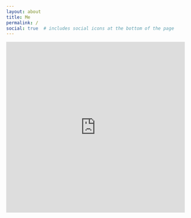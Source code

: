 ```yaml
---
layout: about
title: Me
permalink: /
social: true  # includes social icons at the bottom of the page
---
```

<iframe src="https://giphy.com/embed/xTiN0B3IfmNIqFGF7G" width="480" height="460" frameBorder="0" class="giphy-embed" allowFullScreen></iframe>
